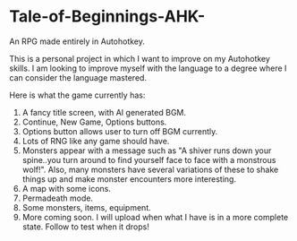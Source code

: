 # Tale-of-Beginnings-AHK-
An RPG made entirely in Autohotkey.

This is a personal project in which I want to improve on my Autohotkey skills. I am looking to improve myself with the language to a degree where I can consider the language mastered.

Here is what the game currently has:
  1. A fancy title screen, with AI generated BGM.
  2. Continue, New Game, Options buttons.
  3. Options button allows user to turn off BGM currently.
  4. Lots of RNG like any game should have.
  5. Monsters appear with a message such as "A shiver runs down your spine..you turn around to find yourself face to face with a monstrous wolf!". Also, many monsters have several variations of these to shake things up and make monster encounters more interesting.
  6. A map with some icons.
  7. Permadeath mode.
  8. Some monsters, items, equipment.
  9. More coming soon. I will upload when what I have is in a more complete state. Follow to test when it drops!

